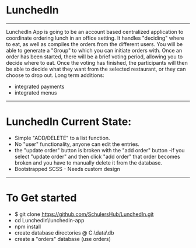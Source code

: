 # LunchedIn

--------------------------------
LunchedIn App is going to be an account based centralized
application to coordinate ordering lunch in an office setting.
It handles "deciding" where to eat, as well as compiles the orders from
the different users. You will be able to generate a "Group" to which you can
initiate orders with. Once an order has been started, there will be a brief
voting period, allowing you to decide where to eat. Once the voting has
finished, the participants will then be able to decide what they want
from the selected restaurant, or they can choose to drop out.
Long term additions:
- integrated payments
- integrated menus


---------------------------------
# LunchedIn Current State:
- Simple "ADD/DELETE" to a list function.
- No "user" functionality, anyone can edit the entries.
- the "update order" button is broken with the "add order" button
    -if you select "update order" and then click "add order" that order
    becomes broken and you have to manually delete it from the database.
- Bootstrapped SCSS - Needs custom design


---------------------------------
# To Get started
- $ git clone https://github.com/SchulersHub/LunchedIn.git
- cd LunchedIn\lunchedin-app
- npm install
- create database directories @ C:\data\db
- create a "orders" database (use orders)
